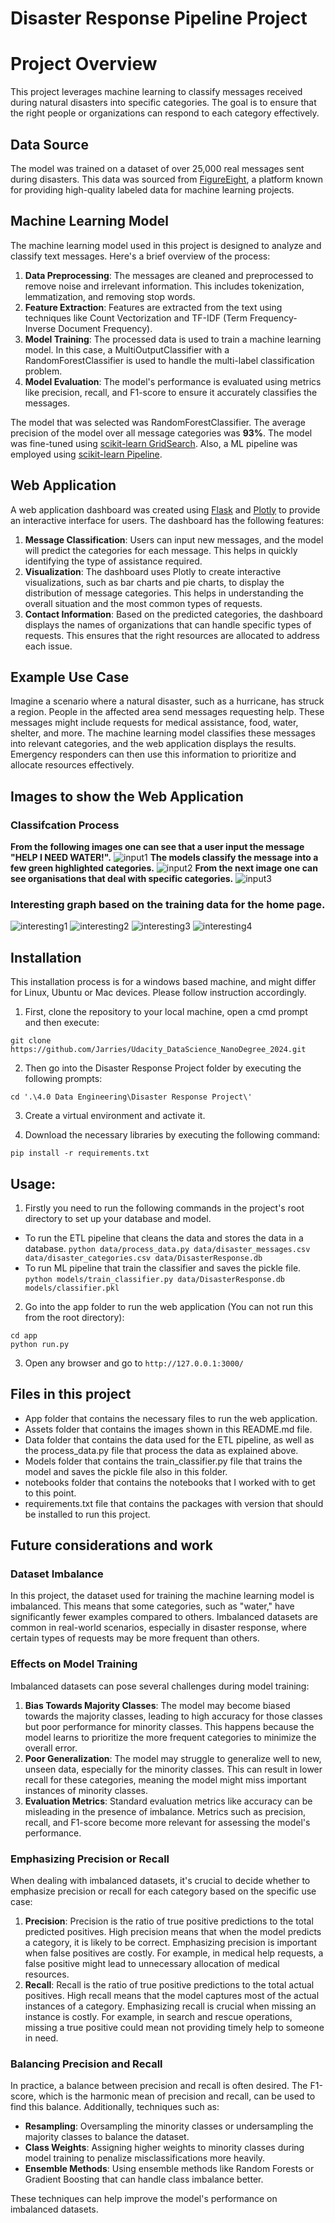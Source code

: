 # Disaster Response Pipeline Project
# Project Overview

This project leverages machine learning to classify messages received during natural disasters into specific categories. The goal is to ensure that the right people or organizations can respond to each category effectively.

## Data Source

The model was trained on a dataset of over 25,000 real messages sent during disasters. This data was sourced from [FigureEight](https://www.figure-eight.com/), a platform known for providing high-quality labeled data for machine learning projects.

## Machine Learning Model

The machine learning model used in this project is designed to analyze and classify text messages. Here's a brief overview of the process:

1. **Data Preprocessing**: The messages are cleaned and preprocessed to remove noise and irrelevant information. This includes tokenization, lemmatization, and removing stop words.
2. **Feature Extraction**: Features are extracted from the text using techniques like Count Vectorization and TF-IDF (Term Frequency-Inverse Document Frequency).
3. **Model Training**: The processed data is used to train a machine learning model. In this case, a MultiOutputClassifier with a RandomForestClassifier is used to handle the multi-label classification problem.
4. **Model Evaluation**: The model's performance is evaluated using metrics like precision, recall, and F1-score to ensure it accurately classifies the messages.

The model that was selected was RandomForestClassifier. The average precision of the model over all message categories was **93%**.
The model was fine-tuned using [scikit-learn GridSearch](https://scikit-learn.org/stable/modules/generated/sklearn.model_selection.GridSearchCV.html). Also, a ML pipeline was employed using [scikit-learn Pipeline](https://scikit-learn.org/stable/modules/generated/sklearn.pipeline.Pipeline.html).

## Web Application

A web application dashboard was created using [Flask](http://flask.pocoo.org/) and [Plotly](https://plot.ly/) to provide an interactive interface for users. The dashboard has the following features:

1. **Message Classification**: Users can input new messages, and the model will predict the categories for each message. This helps in quickly identifying the type of assistance required.
2. **Visualization**: The dashboard uses Plotly to create interactive visualizations, such as bar charts and pie charts, to display the distribution of message categories. This helps in understanding the overall situation and the most common types of requests.
3. **Contact Information**: Based on the predicted categories, the dashboard displays the names of organizations that can handle specific types of requests. This ensures that the right resources are allocated to address each issue.

## Example Use Case

Imagine a scenario where a natural disaster, such as a hurricane, has struck a region. People in the affected area send messages requesting help. These messages might include requests for medical assistance, food, water, shelter, and more. The machine learning model classifies these messages into relevant categories, and the web application displays the results. Emergency responders can then use this information to prioritize and allocate resources effectively.

## Images to show the Web Application
### Classifcation Process
**From the following images one can see that a user input the message "HELP I NEED WATER!".**
![input1](assets/images/input1.jpg)
**The models classify the message into a few green highlighted categories.** 
![input2](assets/images/input2.jpg)
**From the next image one can see organisations that deal with specific categories.**
![input3](assets/images/input3.jpg)
### Interesting graph based on the training data for the home page.
![interesting1](assets/images/InterestingStats.jpg)
![interesting2](assets/images/InterestingStats2.jpg)
![interesting3](assets/images/InterestingStats3.jpg)
![interesting4](assets/images/InterestingStats4.jpg)


## Installation
This installation process is for a windows based machine, and might differ for Linux, Ubuntu or Mac devices. Please follow instruction accordingly.
1. First, clone the repository to your local machine, open a cmd prompt and then execute:
```
git clone https://github.com/Jarries/Udacity_DataScience_NanoDegree_2024.git
```
2. Then go into the Disaster Response Project folder by executing the following prompts:
```
cd '.\4.0 Data Engineering\Disaster Response Project\'
```
3. Create a virtual environment and activate it.

4. Download the necessary libraries by executing the following command:
```
pip install -r requirements.txt
```


## Usage:
1. Firstly you need to run the following commands in the project's root directory to set up your database and model.
- To run the ETL pipeline that cleans the data and stores the data in a database.
`python data/process_data.py data/disaster_messages.csv data/disaster_categories.csv data/DisasterResponse.db`
- To run ML pipeline that train the classifier and saves the pickle file.
`python models/train_classifier.py data/DisasterResponse.db models/classifier.pkl`

2. Go into the app folder to run the web application (You can not run this from the root directory):
```
cd app
python run.py
```

3. Open any browser and go to `http://127.0.0.1:3000/`

## Files in this project
- App folder that contains the necessary files to run the web application.
- Assets folder that contains the images shown in this README.md file.
- Data folder that contains the data used for the ETL pipeline, as well as the process_data.py file that process the data as explained above.
- Models folder that contains the train_classifier.py file that trains the model and saves the pickle file also in this folder.
- notebooks folder that contains the notebooks that I worked with to get to this point.
- requirements.txt file that contains the packages with version that should be installed to run this project.

## Future considerations and work
### Dataset Imbalance

In this project, the dataset used for training the machine learning model is imbalanced. This means that some categories, such as "water," have significantly fewer examples compared to others. Imbalanced datasets are common in real-world scenarios, especially in disaster response, where certain types of requests may be more frequent than others.

### Effects on Model Training

Imbalanced datasets can pose several challenges during model training:

1. **Bias Towards Majority Classes**: The model may become biased towards the majority classes, leading to high accuracy for those classes but poor performance for minority classes. This happens because the model learns to prioritize the more frequent categories to minimize the overall error.
2. **Poor Generalization**: The model may struggle to generalize well to new, unseen data, especially for the minority classes. This can result in lower recall for these categories, meaning the model might miss important instances of minority classes.
3. **Evaluation Metrics**: Standard evaluation metrics like accuracy can be misleading in the presence of imbalance. Metrics such as precision, recall, and F1-score become more relevant for assessing the model's performance.

### Emphasizing Precision or Recall

When dealing with imbalanced datasets, it's crucial to decide whether to emphasize precision or recall for each category based on the specific use case:

1. **Precision**: Precision is the ratio of true positive predictions to the total predicted positives. High precision means that when the model predicts a category, it is likely to be correct. Emphasizing precision is important when false positives are costly. For example, in medical help requests, a false positive might lead to unnecessary allocation of medical resources.
2. **Recall**: Recall is the ratio of true positive predictions to the total actual positives. High recall means that the model captures most of the actual instances of a category. Emphasizing recall is crucial when missing an instance is costly. For example, in search and rescue operations, missing a true positive could mean not providing timely help to someone in need.

### Balancing Precision and Recall

In practice, a balance between precision and recall is often desired. The F1-score, which is the harmonic mean of precision and recall, can be used to find this balance. Additionally, techniques such as:

- **Resampling**: Oversampling the minority classes or undersampling the majority classes to balance the dataset.
- **Class Weights**: Assigning higher weights to minority classes during model training to penalize misclassifications more heavily.
- **Ensemble Methods**: Using ensemble methods like Random Forests or Gradient Boosting that can handle class imbalance better.

These techniques can help improve the model's performance on imbalanced datasets.